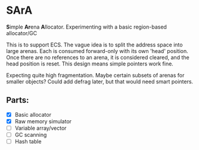 # SArA
**S**imple **Ar**ena **A**llocator.
Experimenting with a basic region-based allocator/GC

This is to support ECS. The vague idea is to split the address space into large arenas. Each is consumed forward-only with its own 'head' position.
Once there are no references to an arena, it is considered cleared, and the head position is reset.
This design means simple pointers work fine.

Expecting quite high fragmentation. Maybe certain subsets of arenas for smaller objects? Could add defrag later, but that would need smart pointers.

## Parts:
* [x] Basic allocator
* [x] Raw memory simulator
* [ ] Variable array/vector
* [ ] GC scanning
* [ ] Hash table
